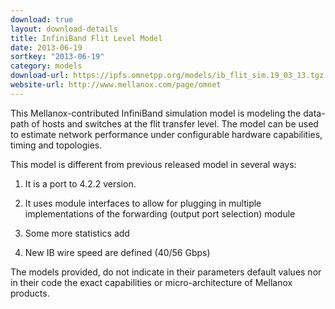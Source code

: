 ```yaml
---
download: true
layout: download-details
title: InfiniBand Flit Level Model
date: 2013-06-19
sortkey: "2013-06-19"
category: models
download-url: https://ipfs.omnetpp.org/models/ib_flit_sim.19_03_13.tgz
website-url: http://www.mellanox.com/page/omnet
---
```


This Mellanox-contributed InfiniBand simulation model is modeling the data-path of hosts and switches at the flit transfer level. The model can be used to estimate network performance under configurable hardware capabilities, timing and topologies.

This model is different from previous released model in several ways:

1. It is a port to 4.2.2 version.

2. It uses module interfaces to allow for plugging in multiple implementations of the forwarding (output port selection) module

3. Some more statistics add

4. New IB wire speed are defined (40/56 Gbps)

The models provided, do not indicate in their parameters default values nor in their code the exact capabilities or micro-architecture of Mellanox products.

